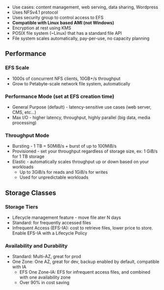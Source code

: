 - Use cases: content management, web serving, data sharing, Wordpress
- Uses NFSv4.1 protocol
- Uses security group to control access to EFS
- **Compatible with Linux based AMI (not Windows)**
- Encryption at rest using KMS
- POSIX file system (~Linux) that has a standard file API
- File system scales automatically, pay-per-use, no capacity planning

## Performance
### EFS Scale
- 1000s of concurrent NFS clients, 10GB+/s throughput
- Grow to Petabyte-scale network file system, automatically

### Performance Mode (set at EFS creation time)
- General Purpose (default) - latency-sensitive use cases (web server, CMS, etc...)
- Max I/O - higher latency, throughput, highly parallel (big data, media processing)

### Throughput Mode
- Bursting - 1 TB = 50MiB/s + burst of up to 100MiB/s
- Provisioned - set your throughput regardless of storage size, ex: 1 GiB/s for 1 TB storage
- Elastic - automatically scales throughput up or down based on your workloads
	- Up to 3GiB/s for reads and 1GiB/s for writes
	- Used for unpredictable workloads


## Storage Classes
### Storage Tiers
- Lifecycle management feature - move file ater N days
- Standard: for frequently accessed files
- Infrequent Access (EFS-IA): cost to retrieve files, lower price to store. Enable EFS-IA with a Lifecycle Policy

### Availability and Durability
- Standard: Multi-AZ, great for prod
- One Zone: One AZ, great for dev, backup enabled by default, compatible with IA
	- EFS One Zone-IA: EFS for infrequent access files, and combined with one availability zone
	- Over 90% in cost saving